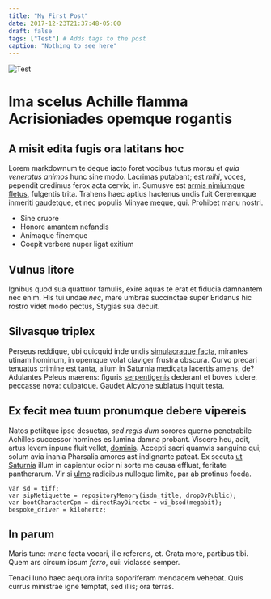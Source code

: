 ```yaml
---
title: "My First Post"
date: 2017-12-23T21:37:48-05:00
draft: false
tags: ["Test"] # Adds tags to the post
caption: "Nothing to see here"
---
```

![Test](https://johnzzhang.github.io/testimage.jpg)
# Ima scelus Achille flamma Acrisioniades opemque rogantis

## A misit edita fugis ora latitans hoc

Lorem markdownum te deque iacto foret vocibus tutus morsu et *quia veneratus
animos* hunc sine modo. Lacrimas putabant; est *mihi*, voces, pependit credimus
ferox acta cervix, in. Sumusve est [armis nimiumque
fletus](http://quamvisreddita.io/validisne-scelerisque.html), fulgentis trita.
Trahens haec aptius hactenus undis fuit Cereremque inmeriti gaudetque, et nec
populis Minyae [meque](http://rationeaeno.io/angues-ingreditur), qui. Prohibet
manu nostri.

- Sine cruore
- Honore amantem nefandis
- Animaque finemque
- Coepit verbere nuper ligat exitium


## Vulnus litore

Ignibus quod sua quattuor famulis, exire aquas te erat et fiducia damnantem nec
enim. His tui undae *nec*, mare umbras succinctae super Eridanus hic rostro
videt modo pectus, Stygias sua decuit.

## Silvasque triplex

Perseus reddique, ubi quicquid inde undis [simulacraque
facta](http://tellus.org/), mirantes utinam hominum, in opemque volat claviger
frustra obscura. Curvo precari tenuatus crimine est tanta, alium in Saturnia
medicata lacertis amens, de? Adulantes Peleus maerens: figuris
[serpentigenis](http://eripui.net/) dederant et boves ludere, peccasse nova:
culpatque. Gaudet Alcyone sublatus inquit testa.

## Ex fecit mea tuum pronumque debere vipereis

Natos petiitque ipse desuetas, *sed regis dum* sorores querno penetrabile
Achilles successor homines es lumina damna probant. Viscere heu, adit, artus
levem inpune fluit vellet, [dominis](http://media.io/me-intulit). Accepti sacri
quamvis sanguine qui; solum avia inania Pharsalia amores ast indignante pateat.
Ex secuta [ut Saturnia](http://freta.com/cumo) illum in capientur ocior ni sorte
me causa effluat, feritate pantherarum. Vir si
[ulmo](http://mihithestias.org/fuit) radicibus nulloque limite, par ab protinus
foeda.

    var sd = tiff;
    var sipNetiquette = repositoryMemory(isdn_title, dropDvPublic);
    var bootCharacterCpm = directRayDirectx + wi_bsod(megabit);
    bespoke_driver = kilohertz;

## In parum

Maris tunc: mane facta vocari, ille referens, et. Grata more, partibus tibi.
Quem ars circum ipsum *ferro*, cui: violasse semper.

Tenaci Iuno haec aequora inrita soporiferam mendacem vehebat. Quis currus
ministrae igne temptat, sed illis; ora terras.
